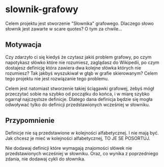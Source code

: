 # slownik-grafowy

Celem projektu jest stworzenie "Słownika" grafowego. Dlaczego słowo słownik jest zawarte w scare quotes? O tym za chwile...

Motywacja
---

Czy zdarzyło ci się kiedyś że czytasz jakiś problem grafowy, po czym napotykasz słówko które nie rozumiesz, zaglądasz do Wikipedii, po czym dostajesz definicję która zawiera dwa kolejne słówka których nie rozumiesz? Tak jakbyś wyszukiwał w głąb w grafie skierowanym? Celem tego projektu nie jest rozwiązanie tego problemu.

Celem jest natomiast stworzenie takiej ściągawki grafowej, żebyś mógł przeczytać sobie na szybko od początku do końca, i w miarę szybko ogarnął najczęstsze definicje. Dlatego dana definicja będzie się mogła odwoływać tylko do definicji przedstawionych wcześniej w słowniku.

Przypomnienie
---

Definicje nie są przedstawione w kolejności alfabetycznej. I nie mają być. Jak chcesz je mieć w kolejności alfabetycznej, TO JE SE POSORTUJ.

Nie dodawaj definicji które wymagają znajomości słówek nie przedstawionych wcześniej w słowniku. Oraz, co wynika z poprzedniego zdania, nie dodawaj cykli do słownika. 